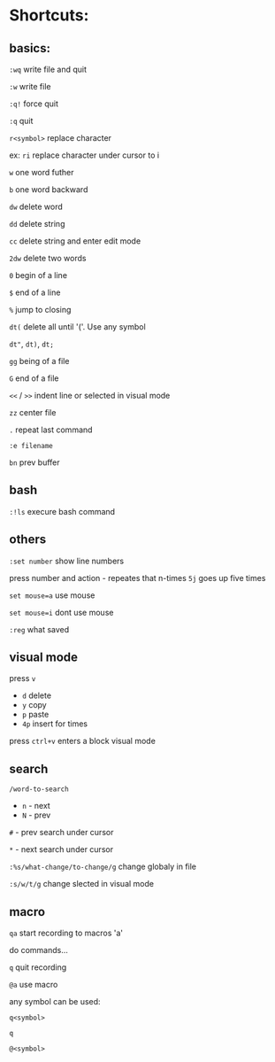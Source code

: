 # Shortcuts:

## basics:
`:wq` write file and quit

`:w` write file

`:q!` force quit

`:q` quit

`r<symbol>` replace character

ex: `ri` replace character under cursor to i

`w` one word futher

`b` one word backward

`dw` delete word

`dd` delete string

`cc` delete string and enter edit mode

`2dw` delete two words

`0` begin of a line

`$` end of a line

`%` jump to closing

`dt(` delete all until '('. Use any symbol

`dt"`, `dt)`, `dt;`

`gg` being of a file

`G` end of a file

`<<` / `>>` indent line or selected in visual mode

`zz` center file

`.` repeat last command

`:e filename`

`bn` prev buffer

## bash
`:!ls` execure bash command


## others
`:set number` show line numbers

press number and action - repeates that n-times
`5j` goes up five times

`set mouse=a` use mouse

`set mouse=i` dont use mouse

`:reg` what saved


## visual mode
press `v`

* `d` delete
* `y` copy
* `p` paste
* `4p` insert for times

press `ctrl+v`
enters a block visual mode


## search

`/word-to-search`
* `n` - next
* `N` - prev

`#` - prev search under cursor

`*` - next search under cursor

`:%s/what-change/to-change/g` change globaly in file

`:s/w/t/g` change slected in visual mode


## macro

`qa` start recording to macros 'a'

do commands...

`q` quit recording

`@a` use macro

any symbol can be used:

`q<symbol>`

`q`

`@<symbol>`

